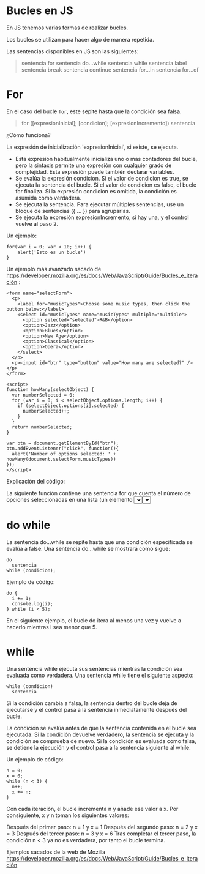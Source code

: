 # Bucles en JS

En JS tenemos varias formas de realizar bucles.

Los bucles se utilizan para hacer algo de manera repetida.

Las sentencias disponibles en JS son las siguientes:

> sentencia for
> sentencia do...while
> sentencia while
> sentencia label
> sentencia break
> sentencia continue
> sentencia for...in
> sentencia for...of


# For

En el caso del bucle ```for```, este sepite hasta que la condición sea falsa.

> for ([expresionInicial]; [condicion]; [expresionIncremento])
>  sentencia

¿Cómo funciona?

La expresión de inicialización 'expresionInicial', si existe, se ejecuta. 
* Esta expresión habitualmente inicializa uno o mas contadores del bucle, pero la sintaxis permite una expresión con cualquier grado de complejidad. Esta expresión puede también declarar variables.
* Se evalúa la expresión condicion. Si el valor de condicion es true, se ejecuta la sentencia del bucle. Si el valor de condicion es false, el bucle for finaliza. Si la expresión condicion es omitida, la condición es asumida como verdadera.
* Se ejecuta la sentencia. Para ejecutar múltiples sentencias, use un bloque de sentencias ({ ... }) para agruparlas.
* Se ejecuta la expresión expresionIncremento, si hay una, y el control vuelve al paso 2.

Un ejemplo:

```
for(var i = 0; var < 10; i++) {
    alert('Esto es un bucle')
}
```

Un ejemplo más avanzado sacado de https://developer.mozilla.org/es/docs/Web/JavaScript/Guide/Bucles_e_iteración :

```
<form name="selectForm">
  <p>
    <label for="musicTypes">Choose some music types, then click the button below:</label>
    <select id="musicTypes" name="musicTypes" multiple="multiple">
      <option selected="selected">R&B</option>
      <option>Jazz</option>
      <option>Blues</option>
      <option>New Age</option>
      <option>Classical</option>
      <option>Opera</option>
    </select>
  </p>
  <p><input id="btn" type="button" value="How many are selected?" /></p>
</form>

<script>
function howMany(selectObject) {
  var numberSelected = 0;
  for (var i = 0; i < selectObject.options.length; i++) {
    if (selectObject.options[i].selected) {
      numberSelected++;
    }
  }
  return numberSelected;
}

var btn = document.getElementById("btn");
btn.addEventListener("click", function(){
  alert('Number of options selected: ' + howMany(document.selectForm.musicTypes))
});
</script>
```

Explicación del código:

La siguiente función contiene una sentencia for que cuenta el número de opciones seleccionadas en una lista (un elemento <select> que permite selección múltiple). La sentencia for declara la variable i y la inicializa a cero. Comprueba que i es menor que el número de opciones en el elemento <select>, ejecuta la sentencia siguiente if, e incrementa i en uno tras cada paso por el bucle.

# do while

La sentencia do...while se repite hasta que una condición especificada se evalúa a false. Una sentencia do...while se mostrará como sigue:

```
do
  sentencia
while (condicion);
```
Ejemplo de código:

```
do {
  i += 1;
  console.log(i);
} while (i < 5);
```

En el siguiente ejemplo, el bucle do itera al menos una vez y vuelve a hacerlo mientras i sea menor que 5.

# while

Una sentencia while ejecuta sus sentencias mientras la condición sea evaluada como verdadera. Una sentencia while tiene el siguiente aspecto:

```
while (condicion)
  sentencia
```

Si la condición cambia a falsa, la sentencia dentro del bucle deja de ejecutarse y el control pasa a la sentencia inmediatamente después del bucle.

La condición se evalúa antes de que la sentencia contenida en el bucle sea ejecutada. Si la condición devuelve verdadero, la sentencia se ejecuta y la condición se comprueba de nuevo. Si la condición es evaluada como falsa, se detiene la ejecución y el control pasa a la sentencia siguiente al while.

Un ejemplo de código:
```
n = 0;
x = 0;
while (n < 3) {
  n++;
  x += n;
}
```
Con cada iteración, el bucle incrementa n y añade ese valor a x. Por consiguiente, x y n toman los siguientes valores:

Después del primer paso: n = 1 y x = 1
Después del segundo paso: n = 2 y x = 3
Después del tercer paso: n = 3 y x = 6
Tras completar el tercer paso, la condición n < 3 ya no es verdadera, por tanto el bucle termina.

Ejemplos sacados de la web de Mozilla https://developer.mozilla.org/es/docs/Web/JavaScript/Guide/Bucles_e_iteración


